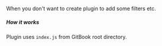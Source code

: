 When you don't want to create plugin to add some filters etc.

##### How it works

Plugin uses `index.js` from GitBook root directory.
